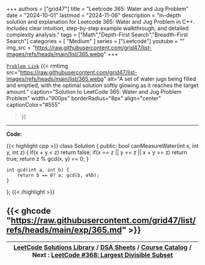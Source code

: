 
+++
authors = ["grid47"]
title = "Leetcode 365: Water and Jug Problem"
date = "2024-10-01"
lastmod = "2024-11-06"
description = "In-depth solution and explanation for Leetcode 365: Water and Jug Problem in C++. Includes clear intuition, step-by-step example walkthrough, and detailed complexity analysis."
tags = ["Math","Depth-First Search","Breadth-First Search"]
categories = [
    "Medium"
]
series = ["Leetcode"]
youtube = ""
img_src = "https://raw.githubusercontent.com/grid47/list-images/refs/heads/main/list/365.webp"
+++



[`Problem Link`](https://leetcode.com/problems/water-and-jug-problem/description/)
{{< rmtimg 
    src="https://raw.githubusercontent.com/grid47/list-images/refs/heads/main/list/365.webp" 
    alt="A set of water jugs being filled and emptied, with the optimal solution softly glowing as it reaches the target amount."
    caption="Solution to LeetCode 365: Water and Jug Problem Problem"
    width="900px"
    borderRadius="8px"
    align="center" 
    captionColor="#555"
>}}
---
**Code:**

{{< highlight cpp >}}
class Solution {
public:
    bool canMeasureWater(int x, int y, int z) {
        if(x + y < z) return false;
        if(x == z || y == z || x + y == z) return true;
        return z % gcd(x, y) == 0;
    }

    int gcd(int a, int b) {
        return b == 0? a: gcd(b, a%b);
    }
};
{{< /highlight >}}

{{< ghcode "https://raw.githubusercontent.com/grid47/list/refs/heads/main/exp/365.md" >}}
---

| [LeetCode Solutions Library](https://grid47.xyz/leetcode/) / [DSA Sheets](https://grid47.xyz/sheets/) / [Course Catalog](https://grid47.xyz/courses/) / Next : [LeetCode #368: Largest Divisible Subset](https://grid47.xyz/leetcode/solution-368-largest-divisible-subset/) |
| --- |
